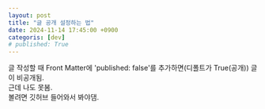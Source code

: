 ```yaml
---
layout: post
title: "글 공개 설정하는 법"
date: 2024-11-14 17:45:00 +0900
categoris: [dev]
# published: True
---
```


글 작성할 때 Front Matter에 'published: false'를 추가하면(디폴트가 True(공개)) 글이 비공개됨.  
근데 나도 못봄.  
볼려면 깃허브 들어와서 봐야댐.  
